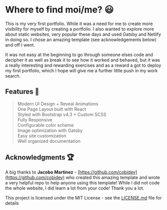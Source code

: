 # Where to find moi/me? :smiley:

This is my very first portfolio. While it was a need for me to create more visibility for myself by creating a portfolio. I also wanted to explore more about static websites, very popular these days and used Gatsby and Netlify in doing so. I chose an amazing template (see acknowledgements below) and off I went.

It was not easy at the beginning to go through someone elses code and decipher it as well as break it to see how it worked and behaved, but it was a really interesting and rewarding exercises and as a reward a got to deploy my first portfolio, which I hope will give me a further little push in my work search.


## Features :dizzy:

> Modern UI Design + Reveal Animations\
> One Page Layout built with React\
> Styled with Bootstrap v4.3 + Custom SCSS\
> Fully Responsive\
> Configurable color scheme\
> Image optimization with Gatsby\
> Easy site customization\
> Well organized documentation

## Acknowledgments :trophy:

A big thanks to **Jacobo Martinez** - [https://github.com/cobidev](https://github.com/cobidev) who created this amazing template and wrote a very helpful repo to help anyone using this template! While I did not code the whole website, I did learn a lot from your code! Thank you a lot.

This project is licensed under the MIT License - see the [LICENSE.md](LICENSE.md) file for details
